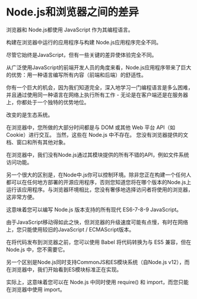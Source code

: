 # Node.js和浏览器之间的差异

浏览器和 Node.js都使用 JavaScript 作为其编程语言。

构建在浏览器中运行的应用程序与构建 Node.js应用程序完全不同。

尽管它始终是JavaScript，但有一些关键的差异使体验完全不同。

从广泛使用JavaScript的前端开发人员的角度来看，Node.js应用程序带来了巨大的优势：用一种语言编写所有内容（前端和后端）的舒适性。

你有一个巨大的机会，因为我们知道完全，深入地学习一门编程语言是多么困难，并且通过使用同一种语言在网络上执行所有工作 - 无论是在客户端还是在服务器上，你都处于一个独特的优势地位。

改变的是生态系统。

在浏览器中，您所做的大部分时间都是与 DOM 或其他 Web 平台 API（如 Cookie）进行交互。 当然，这些在 Node.js 中不存在。 您没有浏览器提供的文档、窗口和所有其他对象。

在浏览器中，我们没有Node.js通过其模块提供的所有不错的API，例如文件系统访问功能。

另一个很大的区别是，在Node中.js你可以控制环境。除非您正在构建一个任何人都可以在任何地方部署的开源应用程序，否则您知道您将在哪个版本的Node.js上运行该应用程序。与浏览器环境相比，您没有奢侈地选择访问者将使用的浏览器，这非常方便。

这意味着您可以编写 Node.js 版本支持的所有现代 ES6-7-8-9 JavaScript。

由于JavaScript移动得如此之快，但浏览器的升级速度可能有点慢，有时在网络上，您只能使用较旧的JavaScript / ECMAScript版本。

在将代码发布到浏览器之前，您可以使用 Babel 将代码转换为与 ES5 兼容，但在 Node.js 中，您不需要它。

另一个区别是Node.js同时支持CommonJS和ES模块系统（自Node.js v12），而在浏览器中，我们开始看到ES模块标准正在实现。

实际上，这意味着您可以在 Node.js 中同时使用 require() 和 import，而您只能在浏览器中使用 import。